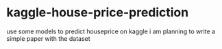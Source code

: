 # kaggle-house-price-prediction
use some models to predict houseprice on kaggle
i am planning to write a simple paper with the dataset

